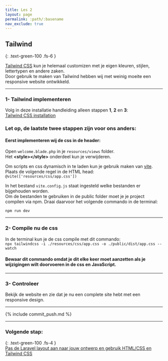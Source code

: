 ```yaml
---
title: Les 2
layout: page
permalink: :path/:basename
nav_exclude: true
---
```


## Tailwind
{: .text-green-100 .fs-6 }

[Tailwind CSS](https://tailwindcss.com/) kun je helemaal customizen met je eigen kleuren, stijlen, lettertypen en andere zaken.  
Door gebruik te maken van Tailwind hebben wij met weinig moeite een responsive website ontwikkeld.  


---
### 1- Tailwind implementeren
Volg in deze installatie handleiding alleen stappen **1**, **2** en **3**:   
[Tailwind CSS installation](https://tailwindcss.com/docs/installation)
### Let op, de laatste twee stappen zijn voor ons anders:
#### Eerst implementeren wij de css in de header:  
Open `welcome.blade.php` in je `resources/views` folder.  
Het **\<style>\</style>** onderdeel kun je verwijderen.

Om scripts en css dynamisch in te laden kun je gebruik maken van [vite](https://laravel.com/docs/10.x/vite).  
Plaats de volgende regel in de HTML head: 
`@vite(['resources/css/app.css'])`

In het bestand `vite.config.js` staat ingesteld welke bestanden er bijgehouden worden.  
Om de bestanden te gebruiken in de public folder moet je je project compilen via npm.
Draai daarvoor het volgende commando in de terminal:
```shell
npm run dev
```

---
### 2- Compile nu de css
In de terminal kun je de css compile met dit commando:  
```npx tailwindcss -i ./resources/css/app.css -o ./public/dist/app.css --watch ```  
#### Bewaar dit commando omdat je dit elke keer moet aanzetten als je wijzigingen wilt doorvoeren in de css en JavaScript.

---
### 3- Controleer
Bekijk de website en zie dat je nu een complete site hebt met een responsive design.

---

{% include commit_push.md %}

---
### Volgende stap:
{: .text-green-100 .fs-4 }  
[Pas de Laravel layout aan naar jouw ontwerp en gebruik HTML/CSS en Tailwind CSS](laravel-layout)


